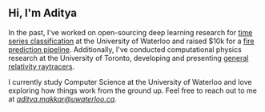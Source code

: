 ## Hi, I'm Aditya

In the past, I've worked on open-sourcing deep learning research for [time series classification](https://github.com/adityamakkar000/SignSpeak) at the University of Waterloo and raised $10k for a [fire prediction pipeline](https://github.com/FireWatch-ai/fireWatch). Additionally, I've conducted computational physics research at the University of Toronto, developing and presenting [general relativity raytracers](https://github.com/zanebeeai/TraceGR).

I currently study Computer Science at the University of Waterloo and love exploring how things work from the ground up. Feel free to reach out to me at *aditya.makkar@uwaterloo.ca*.
